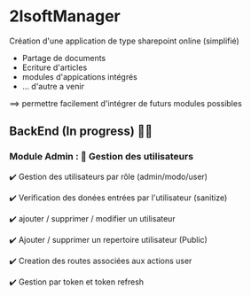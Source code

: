 # 2lsoftManager

Création d'une application de type sharepoint online (simplifié)
  - Partage de documents
  - Ecriture d'articles
  - modules d'appications intégrés
  - ... d'autre a venir

==> permettre facilement d'intégrer de futurs modules possibles

## BackEnd (In progress) 👷‍♂️

### Module Admin : 👤 Gestion des utilisateurs

✔️  Gestion des utilisateurs par rôle (admin/modo/user)

✔️  Verification des donées entrées par l'utilisateur (sanitize)

✔️  ajouter / supprimer / modifier un utilisateur

✔️  Ajouter / supprimer un repertoire utilisateur (Public)

✔️  Creation des routes associées aux actions user

✔️  Gestion par token et token refresh
